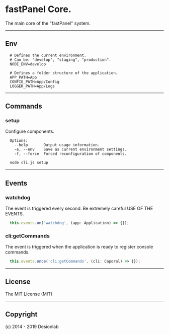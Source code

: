 # fastPanel Core.
The main core of the "fastPanel" system.

---

## Env

```
  # Defines the current environment. 
  # Can be: "develop", "staging", "production".
  NODE_ENV=develop

  # Defines a folder structure of the application.
  APP_PATH=App
  CONFIG_PATH=App/Config
  LOGGER_PATH=App/Logs
```

---

## Commands

### setup

Configure components.

```
  Options:
    --help       Output usage information.
    -e, --env    Save as current environment settings.
    -f, --force  Forced reconfiguration of components.
```

``` bash
  node cli.js setup
```

---

## Events

### watchdog

The event is triggered every second. Be extremely careful USE OF THE EVENTS.

``` typescript
  this.events.on('watchdog', (app: Application) => {});
```

### cli:getCommands

The event is triggered when the application is ready to register console commands.

``` typescript
  this.events.once('cli:getCommands', (cli: Caporal) => {});
```

---

## License
The MIT License (MIT)

---

## Copyright
(c) 2014 - 2019 Desionlab
